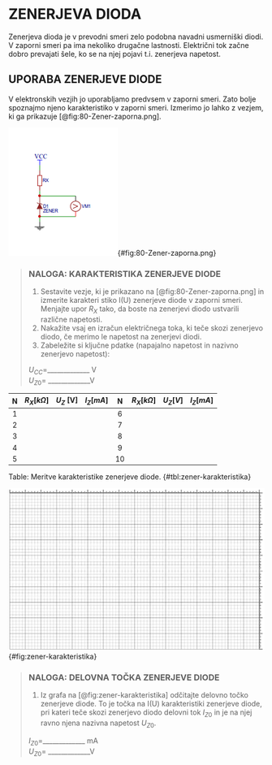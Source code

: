 # ZENERJEVA DIODA

Zenerjeva dioda je v prevodni smeri zelo podobna navadni usmerniški diodi. V zaporni smeri pa ima nekoliko drugačne lastnosti. Električni tok začne dobro prevajati šele, ko se na njej pojavi t.i. zenerjeva napetost. 

## UPORABA ZENERJEVE DIODE

V elektronskih vezjih jo uporabljamo predvsem v zaporni smeri. Zato bolje spoznajmo njeno karakteristiko v zaporni smeri. Izmerimo jo lahko z vezjem, ki ga prikazuje [@fig:80-Zener-zaporna.png].

![Merjenje karakretistike zenerjeve diode v zaporni smeri.](./slike/80-Zener-zaporna.png){#fig:80-Zener-zaporna.png}

> ### NALOGA: KARAKTERISTIKA ZENERJEVE DIODE  
> 1. Sestavite vezje, ki je prikazano na [@fig:80-Zener-zaporna.png] in izmerite karakteri stiko I(U) zenerjeve diode v zaporni smeri. Menjajte upor $R_X$ tako, da boste na zenerjevi diodo ustvarili različne napetosti.
> 2. Nakažite vsaj en izračun električnega toka, ki teče skozi zenerjevo diodo, če merimo le napetost na zenerjevi diodi.
> 3. Zabeležite si ključne pdatke (napajalno napetost in nazivno zenerjevo napetost):  
>
> $U_{CC}$=_____________ V  
> $U_{Z0}$= _____________V


| N     | $R_X[k\Omega]$ | $U_Z$ [V] | $I_Z[mA]$ | N      | $R_X[k\Omega]$ | $U_Z[V]$ | $I_Z[mA]$ |
| :---: | :-----:        | -------   | -------   | :----: | :-----:        | -------  | -------   |
| 1     |                |           |           | 6      |                |          |           |
| 2     |                |           |           | 7      |                |          |           |
| 3     |                |           |           | 8      |                |          |           |
| 4     |                |           |           | 9      |                |          |           |
| 5     |                |           |           | 10     |                |          |           |

Table: Meritve karakteristike zenerjeve diode. {#tbl:zener-karakteristika}


![Karakteristika zenerjeve diode I(U) v zaporni smeri.](./slike/MrezaLin-10x-16.png){#fig:zener-karakteristika}

> ### NALOGA: DELOVNA TOČKA ZENERJEVE DIODE  
> 1. Iz grafa na [@fig:zener-karakteristika] odčitajte delovno točko zenerjeve diode. To je točka na I(U) karakteristiki zenerjeve diode, pri kateri teče skozi zenerjevo diodo delovni tok $I_{Z0}$ in je na njej ravno njena nazivna napetost $U_{Z0}$.
>
> $I_{Z0}$=_____________ mA  
> $U_{Z0}$= _____________V
